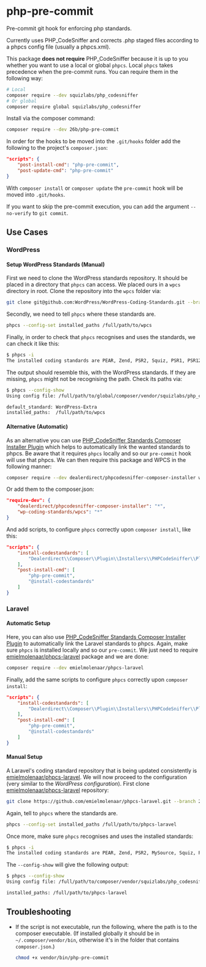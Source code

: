 # php-pre-commit

Pre-commit git hook for enforcing php standards.

Currently uses PHP_CodeSniffer and corrects .php staged files according to a phpcs config file (usually a phpcs.xml).

This package **does not require** PHP_CodeSniffer because it is up to you whether you want to use a local or global `phpcs`. Local `phpcs` takes precedence when the pre-commit runs. You can require them in the following way:

```bash
# Local
composer require --dev squizlabs/php_codesniffer
# Or global
composer require global squizlabs/php_codesniffer
```

Install via the composer command:

```bash
composer require --dev 26b/php-pre-commit
```

In order for the hooks to be moved into the `.git/hooks` folder add the following to the project's `composer.json`:

```json
"scripts": {
    "post-install-cmd": "php-pre-commit",
    "post-update-cmd": "php-pre-commit"
}
```

With `composer install` or `composer update` the `pre-commit` hook will be moved into `.git/hooks`.

If you want to skip the pre-commit execution, you can add the argument `--no-verify` to `git commit`.

## Use Cases

### WordPress

#### Setup WordPress Standards (Manual)

First we need to clone the WordPress standards repository. It should be placed in a directory that `phpcs` can access. We placed ours in a `wpcs` directory in root. Clone the repository into the `wpcs` folder via:

```bash
git clone git@github.com:WordPress/WordPress-Coding-Standards.git --branch 2.3.0 wpcs
```

Secondly, we need to tell `phpcs` where these standards are.

```bash
phpcs --config-set installed_paths /full/path/to/wpcs
```

Finally, in order to check that `phpcs` recognises and uses the standards, we can check it like this:

```bash
$ phpcs -i
The installed coding standards are PEAR, Zend, PSR2, Squiz, PSR1, PSR12, WordPress, WordPress-Extra, WordPress-Docs and WordPress-Core
```

The output should resemble this, with the WordPress standards. If they are missing, `phpcs` might not be recognising the path. Check its paths via:

```bash
$ phpcs --config-show
Using config file: /full/path/to/global/composer/vendor/squizlabs/php_codesniffer/CodeSniffer.conf

default_standard: WordPress-Extra
installed_paths:  /full/path/to/wpcs
```

#### Alternative (Automatic)

As an alternative you can use [PHP_CodeSniffer Standards Composer Installer Plugin](https://github.com/Dealerdirect/phpcodesniffer-composer-installer) which helps to automatically link the wanted standards to phpcs. Be aware that it requires `phpcs` locally and so our `pre-commit` hook will use that phpcs. We can then require this package and WPCS in the following manner:

```bash
composer require --dev dealerdirect/phpcodesniffer-composer-installer wp-coding-standards/wpcs
```

Or add them to the composer.json:

```json
"require-dev": {
    "dealerdirect/phpcodesniffer-composer-installer": "*",
    "wp-coding-standards/wpcs": "*"
}
```

And add scripts, to configure `phpcs` correctly upon `composer install`, like this:

```json
"scripts": {
    "install-codestandards": [
        "Dealerdirect\\Composer\\Plugin\\Installers\\PHPCodeSniffer\\Plugin::run"
    ],
    "post-install-cmd": [
        "php-pre-commit",
        "@install-codestandards"
    ]
}
```

### Laravel

#### Automatic Setup

Here, you can also use [PHP_CodeSniffer Standards Composer Installer Plugin](https://github.com/Dealerdirect/phpcodesniffer-composer-installer) to automatically link the Laravel standards to phpcs. Again, make sure `phpcs` is installed locally and so our `pre-commit`. We just need to require [emielmolenaar/phpcs-laravel](https://github.com/emielmolenaar/phpcs-laravel) package and we are done:

```bash
composer require --dev emielmolenaar/phpcs-laravel
```

Finally, add the same scripts to configure `phpcs` correctly upon `composer install`:

```json
"scripts": {
    "install-codestandards": [
        "Dealerdirect\\Composer\\Plugin\\Installers\\PHPCodeSniffer\\Plugin::run"
    ],
    "post-install-cmd": [
        "php-pre-commit",
        "@install-codestandards"
    ]
}
```

#### Manual Setup

A Laravel's coding standard repository that is being updated consistently is [emielmolenaar/phpcs-laravel](https://github.com/emielmolenaar/phpcs-laravel). We will now proceed to the configuration (very similar to the *WordPress configuration*). First clone [emielmolenaar/phpcs-laravel](https://github.com/emielmolenaar/phpcs-laravel) repository:

```bash
git clone https://github.com/emielmolenaar/phpcs-laravel.git --branch 2.0
```

Again, tell to `phpcs` where the standards are.

```bash
phpcs --config-set installed_paths /full/path/to/phpcs-laravel
```

Once more, make sure `phpcs` recognises and uses the installed standards:

```bash
$ phpcs -i
The installed coding standards are PEAR, Zend, PSR2, MySource, Squiz, PSR1, PSR12 and phpcs-laravel
```

The `--config-show` will give the following output:

```bash
$ phpcs --config-show
Using config file: /full/path/to/composer/vendor/squizlabs/php_codesniffer/CodeSniffer.conf

installed_paths: /full/path/to/phpcs-laravel
```

## Troubleshooting

- If the script is not executable, run the following, where the path is to the composer executable. (If installed globally it should be in `~/.composer/vendor/bin`, otherwise it's in the folder that contains `composer.json`.)

    ```bash
    chmod +x vendor/bin/php-pre-commit
    ```
